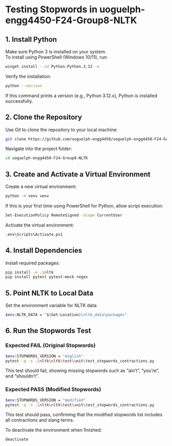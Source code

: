# Testing Stopwords in uoguelph-engg4450-F24-Group8-NLTK

## 1. Install Python
Make sure Python 3 is installed on your system.  
To install using PowerShell (Windows 10/11), run:

```bash
winget install --id Python.Python.3.12 -e
```

Verify the installation:
```bash
python --version
```

If this command prints a version (e.g., Python 3.12.x), Python is installed successfully.

## 2. Clone the Repository
Use Git to clone the repository to your local machine:
```bash
git clone https://github.com/uoguelph-engg4450/uoguelph-engg4450-F24-Group8-NLTK.git
```

Navigate into the project folder:
```bash
cd uoguelph-engg4450-F24-Group8-NLTK
```

## 3. Create and Activate a Virtual Environment
Create a new virtual environment:
```bash
python -m venv venv
```

If this is your first time using PowerShell for Python, allow script execution:
```bash
Set-ExecutionPolicy RemoteSigned -Scope CurrentUser
```

Activate the virtual environment:
```bash
.env\Scripts\Activate.ps1
```

## 4. Install Dependencies
Install required packages:
```bash
pip install -e .\nltk
pip install pytest pytest-mock regex
```

## 5. Point NLTK to Local Data
Set the environment variable for NLTK data:
```bash
$env:NLTK_DATA = "$(Get-Location)\nltk_data\packages"
```

## 6. Run the Stopwords Test

### Expected FAIL (Original Stopwords)
```bash
$env:STOPWORDS_VERSION = "english"
pytest -q -s .\nltk\nltk\test\unit\test_stopwords_contractions.py
```
This test should fail, showing missing stopwords such as “ain’t”, “you’re”, and “shouldn’t”.

### Expected PASS (Modified Stopwords)
```bash
$env:STOPWORDS_VERSION = "modified"
pytest -q -s .\nltk\nltk\test\unit\test_stopwords_contractions.py
```
This test should pass, confirming that the modified stopwords list includes all contractions and slang terms.

To deactivate the environment when finished:
```bash
deactivate
```